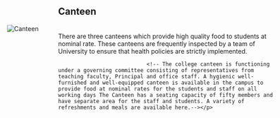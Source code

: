 <div class="contentDiv">
<h2>Canteen</h2> <div style="width:620px; float:right; margin-left:20px;"><img alt="Canteen" src="images/canteen.jpg" style="border-radius:2%; "/></div>
<p>There are three canteens which provide high quality food to students at nominal rate. These canteens are frequently inspected by a team of University to ensure that health policies are strictly implemented.
                                <!-- The college canteen is functioning under a governing committee consisting of representatives from teaching faculty, Principal and office staff. A hygienic well-furnished and well-equipped canteen is available in the campus to provide food at nominal rates for the students and staff on all working days The Canteen has a seating capacity of fifty members and have separate area for the staff and students. A variety of refreshments and meals are available here.--></p>
</div>